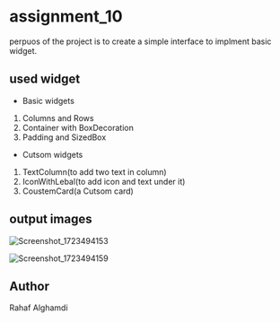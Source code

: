 
# assignment_10
perpuos of the project is to create a simple interface to implment basic widget.


## used widget

- Basic widgets

1. Columns and Rows
2. Container with BoxDecoration
3. Padding and SizedBox

- Cutsom widgets

1. TextColumn(to add two text in column)
2. IconWithLebal(to add icon and text under it)
3. CoustemCard(a Cutsom card)


## output images




![Screenshot_1723494153](https://github.com/user-attachments/assets/3ef0a90f-2a28-42b6-ab78-8a437fd6b4d7)


![Screenshot_1723494159](https://github.com/user-attachments/assets/189e95af-55bf-4bec-ac57-2cf0afb31de1)



## Author

Rahaf Alghamdi
